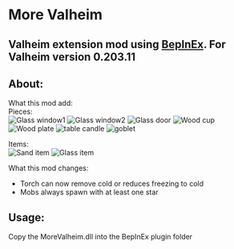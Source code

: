 # More Valheim
## Valheim extension mod using [BepInEx](https://github.com/BepInEx/BepInEx). For Valheim version 0.203.11

## About:
What this mod add:\
Pieces:\
![Glass window1](MoreValheimProject/Assets/Sprites/glasswindow1.png)
![Glass window2](MoreValheimProject/Assets/Sprites/glasswindow2.png)
![Glass door](MoreValheimProject/Assets/Sprites/glassdoor1.png)
![Wood cup](MoreValheimProject/Assets/Sprites/woodcup.png)
![Wood plate](MoreValheimProject/Assets/Sprites/woodplate.png)
![table candle](MoreValheimProject/Assets/Sprites/tablecandle.png)
![goblet](MoreValheimProject/Assets/Sprites/goblet.png)

Items:\
![Sand item](MoreValheimProject/Assets/Sprites/sand.png)
![Glass item](MoreValheimProject/Assets/Sprites/glass.png)

What this mod changes:
- Torch can now remove cold or reduces freezing to cold
- Mobs always spawn with at least one star
## Usage:
Copy the MoreValheim.dll into the BepInEx plugin folder